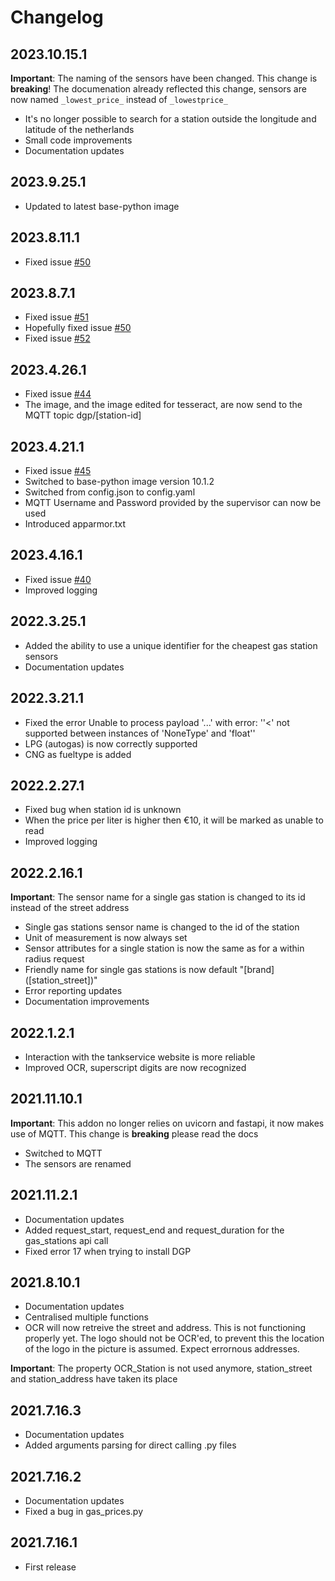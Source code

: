 # Changelog

## 2023.10.15.1
**Important**: The naming of the sensors have been changed. This change is **breaking**! The documenation already reflected this change, sensors are now named `_lowest_price_` instead of `_lowestprice_`
 - It's no longer possible to search for a station outside the longitude and latitude of the netherlands
 - Small code improvements
 - Documentation updates

## 2023.9.25.1
- Updated to latest base-python image

## 2023.8.11.1
- Fixed issue [#50](https://github.com/Skons/hassio-addons/issues/50)

## 2023.8.7.1
- Fixed issue [#51](https://github.com/Skons/hassio-addons/issues/51)
- Hopefully fixed issue [#50](https://github.com/Skons/hassio-addons/issues/50)
- Fixed issue [#52](https://github.com/Skons/hassio-addons/issues/52)

## 2023.4.26.1

- Fixed issue [#44](https://github.com/Skons/hassio-addons/issues/44)
- The image, and the image edited for tesseract, are now send to the MQTT topic dgp/[station-id]

## 2023.4.21.1

- Fixed issue [#45](https://github.com/Skons/hassio-addons/issues/45)
- Switched to base-python image version 10.1.2
- Switched from config.json to config.yaml
- MQTT Username and Password provided by the supervisor can now be used
- Introduced apparmor.txt

## 2023.4.16.1

- Fixed issue [#40](https://github.com/Skons/hassio-addons/issues/40)
- Improved logging

## 2022.3.25.1

- Added the ability to use a unique identifier for the cheapest gas station sensors
- Documentation updates

## 2022.3.21.1

- Fixed the error Unable to process payload '...' with error: ''<' not supported between instances of 'NoneType' and 'float''
- LPG (autogas) is now correctly supported
- CNG as fueltype is added

## 2022.2.27.1

- Fixed bug when station id is unknown
- When the price per liter is higher then €10, it will be marked as unable to read
- Improved logging

## 2022.2.16.1

**Important**: The sensor name for a single gas station is changed to its id instead of the street address

- Single gas stations sensor name is changed to the id of the station
- Unit of measurement is now always set
- Sensor attributes for a single station is now the same as for a within radius request
- Friendly name for single gas stations is now default "[brand] ([station_street])"
- Error reporting updates
- Documentation improvements


## 2022.1.2.1

- Interaction with the tankservice website is more reliable
- Improved OCR, superscript digits are now recognized

## 2021.11.10.1

**Important**: This addon no longer relies on uvicorn and fastapi, it now makes use of MQTT. This change is **breaking** please read the docs

- Switched to MQTT
- The sensors are renamed

## 2021.11.2.1

- Documentation updates
- Added request_start, request_end and request_duration for the gas_stations api call
- Fixed error 17 when trying to install DGP

## 2021.8.10.1

- Documentation updates
- Centralised multiple functions
- OCR will now retreive the street and address. This is not functioning properly yet. The logo should not be OCR'ed, to prevent this the location of the logo in the picture is assumed. Expect errornous addresses.

**Important**: The property OCR_Station is not used anymore, station_street and station_address have taken its place

## 2021.7.16.3

- Documentation updates
- Added arguments parsing for direct calling .py files

## 2021.7.16.2

- Documentation updates
- Fixed a bug in gas_prices.py

## 2021.7.16.1

- First release
